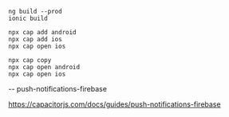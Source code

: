 ```
ng build --prod
ionic build

npx cap add android
npx cap add ios
npx cap open ios

npx cap copy
npx cap open android
npx cap open ios
```

-- push-notifications-firebase

https://capacitorjs.com/docs/guides/push-notifications-firebase
